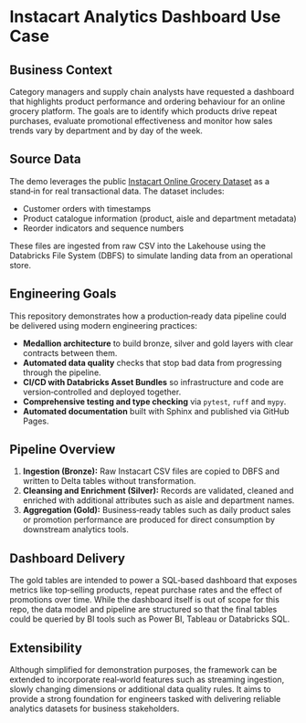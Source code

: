 # Instacart Analytics Dashboard Use Case

## Business Context

Category managers and supply chain analysts have requested a dashboard that highlights product performance and ordering behaviour for an online grocery platform. The goals are to identify which products drive repeat purchases, evaluate promotional effectiveness and monitor how sales trends vary by department and by day of the week.

## Source Data

The demo leverages the public [Instacart Online Grocery Dataset](https://www.kaggle.com/datasets/yasserh/instacart-online-grocery-basket-analysis-dataset) as a stand‑in for real transactional data. The dataset includes:

- Customer orders with timestamps
- Product catalogue information (product, aisle and department metadata)
- Reorder indicators and sequence numbers

These files are ingested from raw CSV into the Lakehouse using the Databricks File System (DBFS) to simulate landing data from an operational store.

## Engineering Goals

This repository demonstrates how a production‑ready data pipeline could be delivered using modern engineering practices:

- **Medallion architecture** to build bronze, silver and gold layers with clear contracts between them.
- **Automated data quality** checks that stop bad data from progressing through the pipeline.
- **CI/CD with Databricks Asset Bundles** so infrastructure and code are version‑controlled and deployed together.
- **Comprehensive testing and type checking** via `pytest`, `ruff` and `mypy`.
- **Automated documentation** built with Sphinx and published via GitHub Pages.

## Pipeline Overview

1. **Ingestion (Bronze):** Raw Instacart CSV files are copied to DBFS and written to Delta tables without transformation.
2. **Cleansing and Enrichment (Silver):** Records are validated, cleaned and enriched with additional attributes such as aisle and department names.
3. **Aggregation (Gold):** Business‑ready tables such as daily product sales or promotion performance are produced for direct consumption by downstream analytics tools.

## Dashboard Delivery

The gold tables are intended to power a SQL‑based dashboard that exposes metrics like top‑selling products, repeat purchase rates and the effect of promotions over time. While the dashboard itself is out of scope for this repo, the data model and pipeline are structured so that the final tables could be queried by BI tools such as Power BI, Tableau or Databricks SQL.

## Extensibility

Although simplified for demonstration purposes, the framework can be extended to incorporate real‑world features such as streaming ingestion, slowly changing dimensions or additional data quality rules. It aims to provide a strong foundation for engineers tasked with delivering reliable analytics datasets for business stakeholders.

